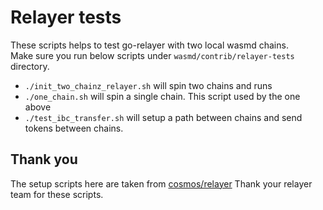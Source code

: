 # Relayer tests

These scripts helps to test go-relayer with two local wasmd chains. \
Make sure you run below scripts under `wasmd/contrib/relayer-tests` directory.

- `./init_two_chainz_relayer.sh` will spin two chains and runs
- `./one_chain.sh` will spin a single chain. This script used by the one above
- `./test_ibc_transfer.sh` will setup a path between chains and send tokens
  between chains.

## Thank you

The setup scripts here are taken from
[cosmos/relayer](https://github.com/cosmos/relayer) Thank your relayer team for
these scripts.
